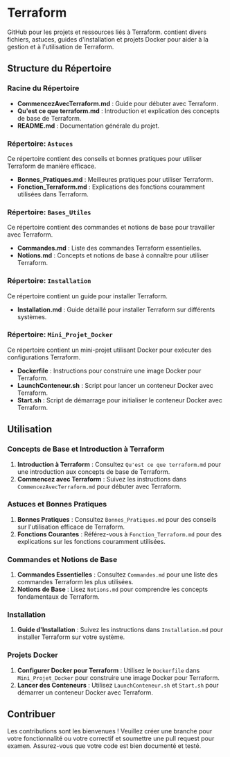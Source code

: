 # Terraform

GitHub pour les projets et ressources liés à Terraform.  contient divers fichiers, astuces, guides d'installation et projets Docker pour aider à la gestion et à l'utilisation de Terraform.

## Structure du Répertoire

### Racine du Répertoire

- **CommencezAvecTerraform.md** : Guide pour débuter avec Terraform.
- **Qu'est ce que terraform.md** : Introduction et explication des concepts de base de Terraform.
- **README.md** : Documentation générale du projet.

### Répertoire: `Astuces`

Ce répertoire contient des conseils et bonnes pratiques pour utiliser Terraform de manière efficace.

- **Bonnes_Pratiques.md** : Meilleures pratiques pour utiliser Terraform.
- **Fonction_Terraform.md** : Explications des fonctions couramment utilisées dans Terraform.

### Répertoire: `Bases_Utiles`

Ce répertoire contient des commandes et notions de base pour travailler avec Terraform.

- **Commandes.md** : Liste des commandes Terraform essentielles.
- **Notions.md** : Concepts et notions de base à connaître pour utiliser Terraform.

### Répertoire: `Installation`

Ce répertoire contient un guide pour installer Terraform.

- **Installation.md** : Guide détaillé pour installer Terraform sur différents systèmes.

### Répertoire: `Mini_Projet_Docker`

Ce répertoire contient un mini-projet utilisant Docker pour exécuter des configurations Terraform.

- **Dockerfile** : Instructions pour construire une image Docker pour Terraform.
- **LaunchConteneur.sh** : Script pour lancer un conteneur Docker avec Terraform.
- **Start.sh** : Script de démarrage pour initialiser le conteneur Docker avec Terraform.

## Utilisation

### Concepts de Base et Introduction à Terraform

1. **Introduction à Terraform** : Consultez `Qu'est ce que terraform.md` pour une introduction aux concepts de base de Terraform.
2. **Commencez avec Terraform** : Suivez les instructions dans `CommencezAvecTerraform.md` pour débuter avec Terraform.

### Astuces et Bonnes Pratiques

1. **Bonnes Pratiques** : Consultez `Bonnes_Pratiques.md` pour des conseils sur l'utilisation efficace de Terraform.
2. **Fonctions Courantes** : Référez-vous à `Fonction_Terraform.md` pour des explications sur les fonctions couramment utilisées.

### Commandes et Notions de Base

1. **Commandes Essentielles** : Consultez `Commandes.md` pour une liste des commandes Terraform les plus utilisées.
2. **Notions de Base** : Lisez `Notions.md` pour comprendre les concepts fondamentaux de Terraform.

### Installation

1. **Guide d'Installation** : Suivez les instructions dans `Installation.md` pour installer Terraform sur votre système.

### Projets Docker

1. **Configurer Docker pour Terraform** : Utilisez le `Dockerfile` dans `Mini_Projet_Docker` pour construire une image Docker pour Terraform.
2. **Lancer des Conteneurs** : Utilisez `LaunchConteneur.sh` et `Start.sh` pour démarrer un conteneur Docker avec Terraform.

## Contribuer

Les contributions sont les bienvenues ! Veuillez créer une branche pour votre fonctionnalité ou votre correctif et soumettre une pull request pour examen. Assurez-vous que votre code est bien documenté et testé.
